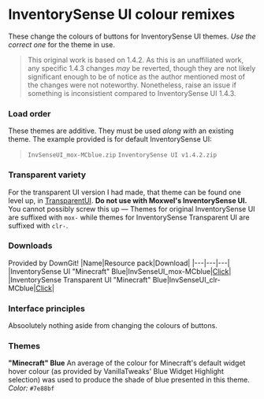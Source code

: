 # InventorySense UI colour remixes
These change the colours of buttons for InventorySense UI themes. _Use the correct one_ for the theme in use.

> This original work is based on 1.4.2. As this is an unaffiliated work, any specific 1.4.3 changes _may_ be reverted, though they are not likely significant enough to be of notice as the author mentioned most of the changes were not noteworthy. Nonetheless, raise an issue if something is inconsistient compared to InventorySense UI 1.4.3.

### Load order
These themes are additive. They must be used _along with_ an existing theme. The example provided is for default InventorySense UI:
> `InvSenseUI_mox-MCblue.zip`
> `InventorySense UI v1.4.2.zip`

### Transparent variety
For the transparent UI version I had made, that theme can be found one level up, in [TransparentUI](https://github.com/Hebgbs/minecraftMods/tree/master/InvSenseRmx/TransparentUI). **Do not use with Moxwel's InventorySense UI.** You cannot possibly screw this up — Themes for original InventorySense UI are suffixed with `mox-` while themes for InventorySense Transparent UI are suffixed with `clr-`.

### Downloads
Provided by DownGit!
|Name|Resource pack|Download|
|---|---|---|
|InventorySense UI "Minecraft" Blue|InvSenseUI_mox-MCblue|[Click](https://downgit.github.io/#/home?url=https://github.com/Hebgbs/minecraftMods/tree/master/InvSenseRmx/colourRmx/InvSenseUI_§2mox§r-§1MCblue)|
|InventorySense Transparent UI "Minecraft" Blue|InvSenseUI_clr-MCblue|[Click](https://downgit.github.io/#/home?url=https://github.com/Hebgbs/minecraftMods/tree/master/InvSenseRmx/colourRmx/InvSenseUI_§eclr§r-§1MCblue)|

### Interface principles
Absoolutely nothing aside from changing the colours of buttons.

### Themes
**"Minecraft" Blue**
An average of the colour for Minecraft's default widget hover colour (as provided by VanillaTweaks' Blue Widget Highlight selection) was used to produce the shade of blue presented in this theme.  
_Color:_ `#7e88bf`
